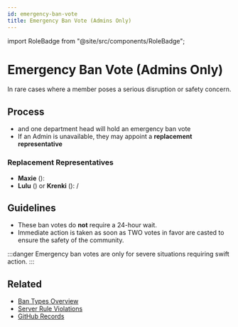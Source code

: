 ```yaml
---
id: emergency-ban-vote
title: Emergency Ban Vote (Admins Only)
---
```


import RoleBadge from "@site/src/components/RoleBadge";

# Emergency Ban Vote (Admins Only)

In rare cases where a member poses a serious disruption or safety concern.

## Process

- <RoleBadge role="Lewd Governor" color="#ff6b6b" /> and one department head will hold an emergency ban vote
- If an Admin is unavailable, they may appoint a **replacement representative**

### Replacement Representatives

- **Maxie** (<RoleBadge role="Lewd Governor" color="#ff6b6b" />): <RoleBadge role="HR" color="#ff6b6b" />
- **Lulu** (<RoleBadge role="Lewd Governor" color="#ff6b6b" />) or **Krenki** (<RoleBadge role="Lewd Governor" color="#ff6b6b" />): <RoleBadge role="Head Moderator" color="#e68027" /> / <RoleBadge role="Event Manager" color="#f75edb" />

## Guidelines

- These ban votes do **not** require a 24-hour wait.
- Immediate action is taken as soon as TWO votes in favor are casted to ensure the safety of the community.

:::danger
Emergency ban votes are only for severe situations requiring swift action.
:::

## Related

- [Ban Types Overview](./ban-types-overview)
- [Server Rule Violations](../server-rule-violations)
- [GitHub Records](../moderator/github-records)

